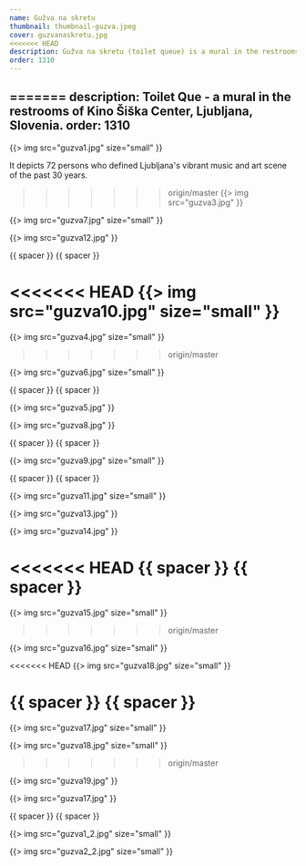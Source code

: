 ```yaml
---
name: Gužva na skretu
thumbnail: thumbnail-guzva.jpeg
cover: guzvanaskretu.jpg
<<<<<<< HEAD
description: Gužva na skretu (toilet queue) is a mural in the restrooms of Kino Šiška Center for urban culture in Ljubljana, Slovenia. It depicts 72 persons who defined Ljubljana's vibrant music and art scene of the past 30 years.
order: 1310
---
```


=======
description: Toilet Que - a mural in the restrooms of Kino Šiška Center, Ljubljana, Slovenia.
order: 1310
---

{{> img src="guzva1.jpg" size="small" }}

It depicts 72 persons who defined Ljubljana's vibrant music and art scene of the past 30 years.

>>>>>>> origin/master
{{> img src="guzva3.jpg"  }}

{{> img src="guzva7.jpg" size="small" }}

{{> img src="guzva12.jpg" }}

{{ spacer }} {{ spacer }}

<<<<<<< HEAD
{{> img src="guzva10.jpg" size="small" }}
=======
{{> img src="guzva4.jpg" size="small" }}
>>>>>>> origin/master

{{> img src="guzva6.jpg" size="small" }}

{{ spacer }} {{ spacer }}

{{> img src="guzva5.jpg" }}

{{> img src="guzva8.jpg" }}

{{ spacer }} {{ spacer }}

{{> img src="guzva9.jpg" size="small" }}

{{ spacer }} {{ spacer }}

{{> img src="guzva11.jpg" size="small" }}

{{> img src="guzva13.jpg" }}

{{> img src="guzva14.jpg" }}

<<<<<<< HEAD
{{ spacer }} {{ spacer }}
=======
{{> img src="guzva15.jpg" size="small"  }}
>>>>>>> origin/master

{{> img src="guzva16.jpg" size="small" }}

<<<<<<< HEAD
{{> img src="guzva18.jpg" size="small" }}

{{ spacer }} {{ spacer }}
=======
{{> img src="guzva17.jpg" size="small" }}

{{> img src="guzva18.jpg" size="small" }}
>>>>>>> origin/master

{{> img src="guzva19.jpg" }}

{{> img src="guzva17.jpg" }}

{{ spacer }} {{ spacer }}

{{> img src="guzva1_2.jpg" size="small" }}

{{> img src="guzva2_2.jpg" size="small" }}

